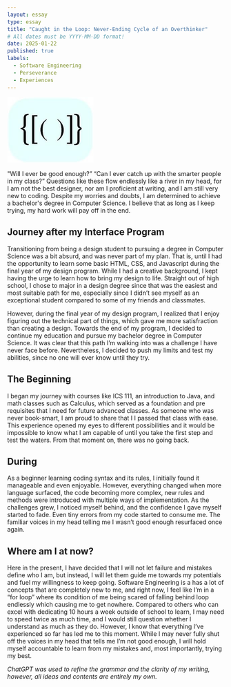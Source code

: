 ```yaml
---
layout: essay
type: essay
title: "Caught in the Loop: Never-Ending Cycle of an Overthinker"
# All dates must be YYYY-MM-DD format!
date: 2025-01-22
published: true
labels:
  - Software Engineering
  - Perseverance
  - Experiences
---
```


<img width="200px" class="rounded float-start pe-4" src="../img/brackets.jpg">

"Will I ever be good enough?” “Can I ever catch up with the smarter people in my class?” Questions like these flow endlessly like a river in my head, for I am not the best designer, nor am I proficient at writing, and I am still very new to coding. Despite my worries and doubts, I am determined to achieve a bachelor's degree in Computer Science. I believe that as long as I keep trying, my hard work will pay off in the end. 

## Journey after my Interface Program 

Transitioning from being a design student to pursuing a degree in Computer Science was a bit absurd, and was never part of my plan. That is, until I had the opportunity to learn some basic HTML, CSS, and Javascript during the final year of my design program. While I had a creative background, I kept having the urge to learn how to bring my design to life. Straight out of high school, I chose to major in a design degree since that was the easiest and most suitable path for me, especially since I didn’t see myself as an exceptional student compared to some of my friends and classmates. 

However, during the final year of my design program, I realized that I enjoy figuring out the technical part of things, which gave me more satisfraction than creating a design. Towards the end of my program, I decided to continue my education and pursue my bachelor degree in Computer Science. It was clear that this path I’m walking into was a challenge I have never face before. Nevertheless, I decided to push my limits and test my abilities, since no one will ever know until they try. 

## The Beginning

I began my journey with courses like ICS 111, an introduction to Java, and math classes such as Calculus, which served as a foundation and pre requisites that I need for future advanced classes. As someone who was never book-smart, I am proud to share that I I passed that class with ease. This experience opened my eyes to different possibilities and it would be impossible to know what I am capable of until you take the first step and test the waters. From that moment on, there was no going back. 

## During 

As a beginner learning coding syntax and its rules, I initially found it manageable and even enjoyable. However, everything changed when more language surfaced, the code becoming more complex, new rules and methods were introduced with multiple ways of implementation. As the challenges grew, I noticed myself behind, and the confidence I gave myself started to fade. Even tiny errors from my code started to consume me. The familiar voices in my head telling me I wasn’t good enough resurfaced once again. 

## Where am I at now?

Here in the present, I have decided that I will not let failure and mistakes define who I am, but instead, I will let them guide me towards my potentials and fuel my willingness to keep going. Software Engineering is a has a lot of concepts that are completely new to me, and right now, I feel like I’m in a “for loop” where its condition of me being scared of falling behind loop endlessly which causing me to get nowhere. Compared to others who can excel with dedicating 10 hours a week outside of school to learn, I may need to speed twice as much time, and I would still question whether I understand as much as they do. However, I know that everything I’ve experienced so far has led me to this moment. While I may never fully shut off the voices in my head that tells me I’m not good enough, I will hold myself accountable to learn from my mistakes and, most importantly, trying my best. 

*ChatGPT was used to refine the grammar and the clarity of my writing, however, all ideas and contents are entirely my own.*
